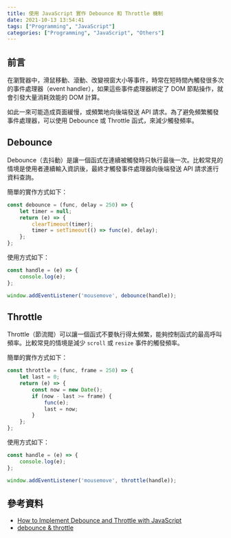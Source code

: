 ```yaml
---
title: 使用 JavaScript 實作 Debounce 和 Throttle 機制
date: 2021-10-13 13:54:41
tags: ["Programming", "JavaScript"]
categories: ["Programming", "JavaScript", "Others"]
---
```


## 前言

在瀏覽器中，滑鼠移動、滾動、改變視窗大小等事件，時常在短時間內觸發很多次的事件處理器（event handler），如果這些事件處理器綁定了 DOM 節點操作，就會引發大量消耗效能的 DOM 計算。

如此一來可能造成頁面緩慢，或頻繁地向後端發送 API 請求。為了避免頻繁觸發事件處理器，可以使用 Debounce 或 Throttle 函式，來減少觸發頻率。

## Debounce

Debounce（去抖動）是讓一個函式在連續被觸發時只執行最後一次。比較常見的情境是使用者連續輸入資訊後，最終才觸發事件處理器向後端發送 API 請求進行資料查詢。

簡單的實作方式如下：

```js
const debounce = (func, delay = 250) => {
    let timer = null;
    return (e) => {
        clearTimeout(timer);
        timer = setTimeout(() => func(e), delay);
    };
};
```

使用方式如下：

```js
const handle = (e) => {
    console.log(e);
};

window.addEventListener('mousemove', debounce(handle));
```

## Throttle

Throttle（節流閥）可以讓一個函式不要執行得太頻繁，能夠控制函式的最高呼叫頻率。比較常見的情境是減少 `scroll` 或 `resize` 事件的觸發頻率。

簡單的實作方式如下：

```js
const throttle = (func, frame = 250) => {
    let last = 0;
    return (e) => {
        const now = new Date();
        if (now - last >= frame) {
            func(e);
            last = now;
        }
    };
};
```

使用方式如下：

```js
const handle = (e) => {
    console.log(e);
};

window.addEventListener('mousemove', throttle(handle));
```

## 參考資料

- [How to Implement Debounce and Throttle with JavaScript](https://webdesign.tutsplus.com/tutorials/javascript-debounce-and-throttle--cms-36783)
- [debounce & throttle](http://demo.nimius.net/debounce_throttle/)
